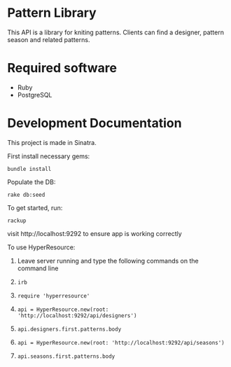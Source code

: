 # Pattern Library

This API is a library for kniting patterns. Clients can find a designer, pattern season and related patterns.

# Required software

* Ruby
* PostgreSQL

# Development Documentation

This project is made in Sinatra.

First install  necessary gems:
```
bundle install
```

Populate the DB:
```
rake db:seed
```

To get started, run:

```
rackup
```

visit http://localhost:9292 to ensure app is working correctly

To use HyperResource:

1) Leave server running and type the following commands on the command line

2) `irb`

3) `require 'hyperresource'`

4) `api = HyperResource.new(root: 'http://localhost:9292/api/designers')`

5) `api.designers.first.patterns.body`

6) `api = HyperResource.new(root: 'http://localhost:9292/api/seasons')`

7) `api.seasons.first.patterns.body`
